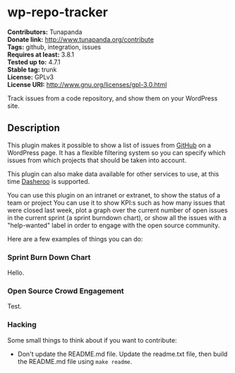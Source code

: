 # wp-repo-tracker 
**Contributors:** Tunapanda  
**Donate link:** http://www.tunapanda.org/contribute  
**Tags:** github, integration, issues  
**Requires at least:** 3.8.1  
**Tested up to:** 4.7.1  
**Stable tag:** trunk  
**License:** GPLv3  
**License URI:** http://www.gnu.org/licenses/gpl-3.0.html  

Track issues from a code repository, and show them on your WordPress site.


## Description 
This plugin makes it possible to show a list of issues from [GitHub](https://www.github.com)
on a WordPress page. It has a flexible filtering system so you can specify 
which issues from which projects that should be taken into account. 

This plugin can also make data available for other services to use, at this time
[Dasheroo](http://www.dasheroo.com/) is supported.

You can use this plugin on an intranet or extranet, to show the status of a team
or project You can use it to show KPI:s such as how many issues that were closed
last week, plot a graph over the current number of open issues in the current sprint
(a sprint burndown chart), or show all the issues with a "help-wanted" label in
order to engage with the open source community.

Here are a few examples of things you can do:


### Sprint Burn Down Chart 

Hello.


### Open Source Crowd Engagement 

Test.


### Hacking 
Some small things to think about if you want to contribute:
* Don't update the README.md file. Update the readme.txt file, then build the
  README.md file using `make readme`.